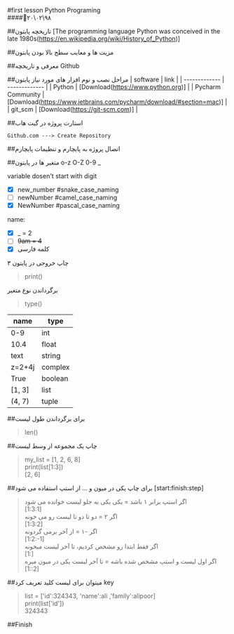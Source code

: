 #first lesson Python Programing         
####:date:۲۰\۰۲\۹۸

##تاریخچه پایتون
[The programming language Python was conceived in the late 1980s(https://en.wikipedia.org/wiki/History_of_Python)]


##مزیت ها و معایب سطج بالا بودن پابتون


##معرفی و تاریخچه Github


##مراحل نصب و نوم افزار های مورد نیاز پایتون
| software  | link |
| ------------- | ------------- |
| Python  | [Download(https://www.python.org)]  |
| Pycharm Community  | [Download(https://www.jetbrains.com/pycharm/download/#section=mac)]  |
| git_scm  | [Download(https://git-scm.com)]  |


##استارت پروژه در گیت هاب
```استارت پروژه در گیت هاب
Github.com ---> Create Repository
```

##اتصال پروژه به پایچارم و تنظیمات پایچارم


##متغیر ها در پایتون
o-z O-Z 0-9 _

variable dosen't start with digit

- [x] new_number    #snake_case_naming
- [ ] newNumber     #camel_case_naming
- [x] NewNumber     #pascal_case_naming

name:
- [x] _ = 2
- [ ] ~~9am = 4~~
- [x] کلمه فارسی

چاپ خروجی در پایتون ۳
  >print()

برگرداندن نوع متغیر
>type()


| name  | type |
| ---------- | ---------- |
| 0-9  | int  |
| 10.4  | float  |
| text  | string  |
| z=2+4j  | complex  |
| True  | boolean  |
| [1, 3]  | list  |
| (4, 7)  | tuple  |

##برای برگرداندن طول لیست
>len()

##چاپ یک مجموعه از وسط لیست
>my_list = [1, 2, 6, 8]                                         
>print(list[1:3])   
>[2, 6]

##برای چاپ یکی در میون و ... از استپ استفاده می شود
[start:finish:step]
>اگر استپ برابر ۱ باشد = یکی یکی به جلو لیست خوانده می شود      
[1:3:1]     
>اگر ۲ = دو تا دو تا لیست رو می خونه        
>   [1:3:2]     
>اگر -۱ = از آخر برمی گردونه        
>[1:2:-1]       
>اگر فقط ابتدا رو مشخص کردیم، تا آخر لیست میخونه        
>[1:]       
>اگر اول لیست و استپ مشخص شده باشه = تا آخر لیست یکی در میون میره       
>[1::2]

##میتوان برای لیست کلید تعریف کرد
key
>list = ['id':324343, 'name':ali ,'family':alipoor]     
>print(list['id'])      
>324343


##Finish



